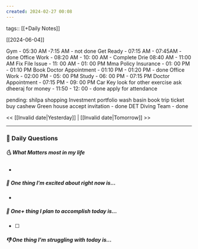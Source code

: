 ```yaml
---
created: 2024-02-27 00:08
---
```

tags:: [[+Daily Notes]]

[[2024-06-04]]

Gym - 05:30 AM -7:15 AM - not done
Get Ready - 07:15 AM - 07:45AM - done
Office Work - 08:20 AM - 10: 00 AM - Complete Drie 08:40 AM - 11:00 AM
Fix File Issue - 11: 00 AM - 01: 00 PM 
Mma Policy Insurance - 01: 00 PM - 01:10 PM 
Book Doctor Appointment - 01:10 PM - 01:20 PM - done
Office Work - 02:00 PM - 05: 00 PM
Study - 06: 00 PM - 07:15 PM
Doctor Appointment - 07:15 PM - 09: 00 PM
Car Key
look for other exercise
ask dheeraj for money - 11:50 - 12: 00 - done
apply for attendance

pending:
shilpa shopping 
Investment portfolio 
wash basin
book trip ticket
buy cashew
Green house accept invitation - done
DET Diving Team - done

<< [[Invalid date|Yesterday]] | [[Invalid date|Tomorrow]] >>

---
### 📅 Daily Questions
##### 🌜 What Matters most in my life
- 

##### 🙌 One thing I'm excited about right now is...
- 

##### 🚀 One+ thing I plan to accomplish today is...
- [ ] 

##### 👎 One thing I'm struggling with today is...

